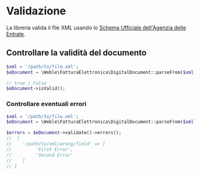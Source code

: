 # Validazione

La libreria valida il file XML usando lo [Schema Ufficiale dell'Agenzia delle Entrate](https://www.fatturapa.gov.it/it/norme-e-regole/documentazione-fattura-elettronica/formato-fatturapa/).

## Controllare la validità del documento
``` php
$xml = '/path/to/file.xml';
$eDocument = \Weble\FatturaElettronica\DigitalDocument::parseFrom($xml);

// true / False
$eDocument->isValid();
```

### Controllare eventuali errori
``` php
$xml = '/path/to/file.xml';
$eDocument = \Weble\FatturaElettronica\DigitalDocument::parseFrom($xml);

$errors = $eDocument->validate()->errors();
//  [
//    '/path/to/xml/wrong/field' => [
//         'First Error',
//         'Second Error'
//    ]
// ]
```
